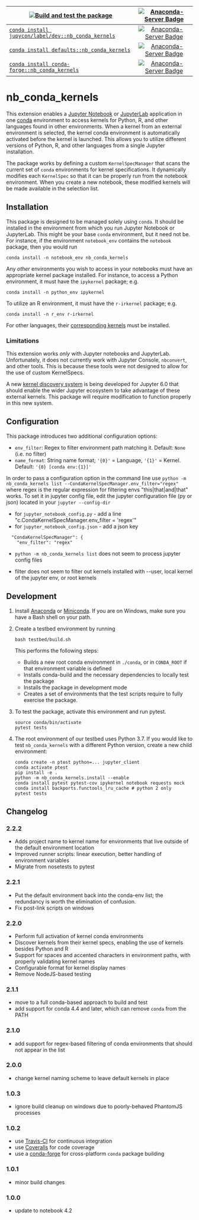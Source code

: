 | [![Build and test the package](https://github.com/Anaconda-Platform/nb_conda_kernels/workflows/Build%20and%20test%20the%20package/badge.svg)](https://github.com/Anaconda-Platform/nb_conda_kernels/actions?query=workflow%3A%22Build+and+test+the+package%22) | [![Anaconda-Server Badge](https://anaconda.org/jupycon/nb_conda_kernels/badges/latest_release_date.svg)](https://anaconda.org/jupycon/nb_conda_kernels) |
| --- | :-: |
| [`conda install jupycon/label/dev::nb_conda_kernels`](https://anaconda.org/jupycon/nb_conda_kernels) | [![Anaconda-Server Badge](https://anaconda.org/jupycon/nb_conda_kernels/badges/version.svg)](https://anaconda.org/jupycon/nb_conda_kernels) |
| [`conda install defaults::nb_conda_kernels`](https://anaconda.org/anaconda/nb_conda_kernels) | [![Anaconda-Server Badge](https://anaconda.org/anaconda/nb_conda_kernels/badges/version.svg)](https://anaconda.org/anaconda/nb_conda_kernels) |
| [`conda install conda-forge::nb_conda_kernels`](https://anaconda.org/conda-forge/nb_conda_kernels) | [![Anaconda-Server Badge](https://anaconda.org/conda-forge/nb_conda_kernels/badges/version.svg)](https://anaconda.org/conda-forge/nb_conda_kernels) |

# nb_conda_kernels

This extension enables a [Jupyter Notebook](http://jupyter.org)
or [JupyterLab](https://jupyterlab.readthedocs.io/en/stable/)
application in one [conda](https://conda.io/docs/)
environment to access kernels for Python, R, and other languages
found in other environments. When a kernel from an external environment is selected, the kernel conda environment is
automatically activated before the kernel is launched.
This allows you to utilize different versions of Python, R,
and other languages from a single Jupyter installation.

The package works by defining a custom `KernelSpecManager` that
scans the current set of `conda` environments for kernel
specifications. It dynamically modifies each `KernelSpec`
so that it can be properly run from the notebook environment.
When you create a new notebook, these modified kernels
will be made available in the selection list.

## Installation

This package is designed to be managed solely using `conda`.
It should be installed in the environment from which
you run Jupyter Notebook or JupyterLab. This might be your base
`conda` environment, but it need not be. For instance,
if the environment `notebook_env` contains the `notebook`
package, then you would run

```shell
conda install -n notebook_env nb_conda_kernels
```

Any _other_ environments you wish to access in your
notebooks must have an appropriate kernel
package installed. For instance, to access a Python
environment, it must have the `ipykernel` package; e.g.

```shell
conda install -n python_env ipykernel
```

To utilize an R environment, it must have the `r-irkernel` package; e.g.

```shell
conda install -n r_env r-irkernel
```

For other languages, their [corresponding kernels](https://github.com/jupyter/jupyter/wiki/Jupyter-kernels)
must be installed.

### Limitations

This extension works _only_ with Jupyter notebooks and
JupyterLab. Unfortunately, it does not currently work with
Jupyter Console, `nbconvert`, and other tools. This is because
these tools were not designed to allow for the use of custom
KernelSpecs.

A new [kernel discovery system](https://jupyter-client.readthedocs.io/en/latest/kernel_providers.html)
is being developed for Jupyter 6.0 that should enable the
wider Jupyter ecosystem to take advantage of these external
kernels. This package will require modification to
function properly in this new system.

## Configuration

This package introduces two additional configuration options:

- `env_filter`: Regex to filter environment path matching it. Default: `None` (i.e. no filter)
- `name_format`: String name format; `'{0}'` = Language, `'{1}'` = Kernel. Default: `'{0} [conda env:{1}]'`

In order to pass a configuration option in the command line use ```python -m nb_conda_kernels list --CondaKernelSpecManager.env_filter="regex"``` where regex is the regular expression for filtering envs "this|that|and|that" works.
To set it in jupyter config file, edit the jupyter configuration file (py or json) located in your ```jupyter --config-dir```
- for `jupyter_notebook_config.py` - add a line "c.CondaKernelSpecManager.env_filter = 'regex'"
- for `jupyter_notebook_config.json` - add a json key 
```{
  "CondaKernelSpecManager": {
    "env_filter": "regex"
  ```

- ```python -m nb_conda_kernels list``` does not seem to process jupyter config files
* filter does not seem to filter out kernels installed with --user, local kernel of the jupyter env, or root kernels

## Development

1. Install [Anaconda](https://www.anaconda.com/download/) or
   [Miniconda](https://conda.io/miniconda.html). If you are
   on Windows, make sure you have a Bash shell on your path.

2. Create a testbed environment by running

   ```shell
   bash testbed/build.sh
   ```

   This performs the following steps:
   - Builds a new root conda environment in `./conda`,
     or in `CONDA_ROOT` if that environment variable is defined
   - Installs conda-build and the necessary dependencies to
     locally test the package
   - Installs the package in development mode
   - Creates a set of environments that the test scripts
     require to fully exercise the package.

3. To test the package, activate this environment and run pytest.

   ```shell
   source conda/bin/activate
   pytest tests
   ```

4. The root environment of our testbed uses Python 3.7. If you would
   like to test `nb_conda_kernels` with a different Python version,
   create a new child environment:

   ```shell
   conda create -n ptest python=... jupyter_client
   conda activate ptest
   pip install -e .
   python -m nb_conda_kernels.install --enable
   conda install pytest pytest-cov ipykernel notebook requests mock
   conda install backports.functools_lru_cache # python 2 only
   pytest tests
   ```

## Changelog

### 2.2.2

- Adds project name to kernel name for environments that
  live outside of the default environment location
- Improved runner scripts: linear execution, better handling
  of environment variables
- Migrate from nosetests to pytest

### 2.2.1

- Put the default environment back into the conda-env list;
  the redundancy is worth the elimination of confusion.
- Fix post-link scripts on windows

### 2.2.0

- Perform full activation of kernel conda environments
- Discover kernels from their kernel specs, enabling the use
  of kernels besides Python and R
- Support for spaces and accented characters in environment
  paths, with properly validating kernel names
- Configurable format for kernel display names
- Remove NodeJS-based testing

### 2.1.1

- move to a full conda-based approach to build and test
- add support for conda 4.4 and later, which can remove `conda` from the PATH

### 2.1.0

- add support for regex-based filtering of conda environments that should not appear in the list

### 2.0.0

- change kernel naming scheme to leave default kernels in place

### 1.0.3

- ignore build cleanup on windows due to poorly-behaved PhantomJS processes

### 1.0.2

- use [Travis-CI](https://travis-ci.org/Anaconda-Platform/nb_conda_kernels) for continuous integration
- use [Coveralls](https://coveralls.io/github/Anaconda-Platform/nb_conda_kernels) for code coverage
- use a [conda-forge](https://github.com/conda-forge/nb_conda_kernels-feedstock) for cross-platform `conda` package building

### 1.0.1

- minor build changes

### 1.0.0

- update to notebook 4.2
